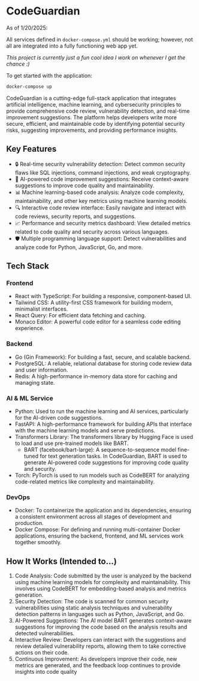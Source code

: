 # CodeGuardian

As of 1/20/2025:

All services defined in `docker-compose.yml` should be working; however, not all are integrated into a fully functioning web app yet.

*This project is currently just a fun cool idea I work on whenever I get the chance :)*

To get started with the application:

```bash
docker-compose up 
```



CodeGuardian is a cutting-edge full-stack application that integrates artificial intelligence, machine learning, and cybersecurity principles to provide comprehensive code review, vulnerability detection, and real-time improvement suggestions. The platform helps developers write more secure, efficient, and maintainable code by identifying potential security risks, suggesting improvements, and providing performance insights.

## Key Features

- 🔒 Real-time security vulnerability detection: Detect common security flaws like SQL injections, command injections, and weak cryptography.
- 🤖 AI-powered code improvement suggestions: Receive context-aware suggestions to improve code quality and maintainability.
- 📊 Machine learning-based code analysis: Analyze code complexity, maintainability, and other key metrics using machine learning models.
- 🔍 Interactive code review interface: Easily navigate and interact with code reviews, security reports, and suggestions.
- 📈 Performance and security metrics dashboard: View detailed metrics related to code quality and security across various languages.
- 🛡️ Multiple programming language support: Detect vulnerabilities and analyze code for Python, JavaScript, Go, and more.

## Tech Stack

### Frontend

- React with TypeScript: For building a responsive, component-based UI.
- Tailwind CSS: A utility-first CSS framework for building modern, minimalist interfaces.
- React Query: For efficient data fetching and caching.
- Monaco Editor: A powerful code editor for a seamless code editing experience.

### Backend

- Go (Gin Framework): For building a fast, secure, and scalable backend.
- PostgreSQL: A reliable, relational database for storing code review data and user information.
- Redis: A high-performance in-memory data store for caching and managing state.

### AI & ML Service

- Python: Used to run the machine learning and AI services, particularly for the AI-driven code suggestions.
- FastAPI: A high-performance framework for building APIs that interface with the machine learning models and serve predictions.
- Transformers Library: The transformers library by Hugging Face is used to load and use pre-trained models like BART.
    - BART (facebook/bart-large): A sequence-to-sequence model fine-tuned for text generation tasks. In CodeGuardian, BART is used to generate AI-powered code suggestions for improving code quality and security.
- Torch: PyTorch is used to run models such as CodeBERT for analyzing code-related metrics like complexity and maintainability.

### DevOps

- Docker: To containerize the application and its dependencies, ensuring a consistent environment across all stages of development and production.
- Docker Compose: For defining and running multi-container Docker applications, ensuring the backend, frontend, and ML services work together smoothly.

## How It Works (Intended to...)

1. Code Analysis: Code submitted by the user is analyzed by the backend using machine learning models for complexity and maintainability. This involves using CodeBERT for embedding-based analysis and metrics generation.
2. Security Detection: The code is scanned for common security vulnerabilities using static analysis techniques and vulnerability detection patterns in languages such as Python, JavaScript, and Go.
3. AI-Powered Suggestions: The AI model BART generates context-aware suggestions for improving the code based on the analysis results and detected vulnerabilities.
4. Interactive Review: Developers can interact with the suggestions and review detailed vulnerability reports, allowing them to take corrective actions on their code.
5. Continuous Improvement: As developers improve their code, new metrics are generated, and the feedback loop continues to provide insights into code quality
